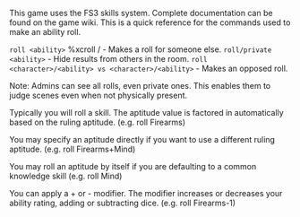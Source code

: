 This game uses the FS3 skills system.  Complete documentation can be found on the game wiki.  This is a quick reference for the commands used to make an ability roll.

`roll <ability>`
    %xcroll <character>/<ability> - Makes a roll for someone else.
`roll/private <ability>` - Hide results from others in the room.
`roll <character>/<ability> vs <character>/<ability>` - Makes an opposed roll.
    
Note:  Admins can see all rolls, even private ones.  This enables them to judge scenes even when not physically present.

Typically you will roll a skill.  The aptitude value is factored in automatically based on the ruling aptitude.  (e.g. roll Firearms)

You may specify an aptitude directly if you want to use a different ruling aptitude.  (e.g. roll Firearms+Mind)

You may roll an aptitude by itself if you are defaulting to a common knowledge skill (e.g. roll Mind)

You can apply a + or - modifier.  The modifier increases or decreases your ability rating, adding or subtracting dice.  (e.g. roll Firearms-1)